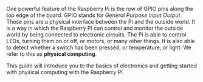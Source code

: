 One powerful feature of the Raspberry Pi is the row of GPIO pins along the top edge of the board. GPIO stands for *General Purpose Input Output*. These pins are a physical interface between the Pi and the outside world. It is a way in which the Raspberry Pi can control and monitor the outside world by being connected to electronic circuits. The Pi is able to control LEDs, turning them on or off, or motors, or many other things. It is also able to detect whether a switch has been pressed, or temperature, or light. We refer to this as **physical computing**.

This guide will introduce you to the basics of electronics and getting started with physical computing with the Raspberry Pi.
